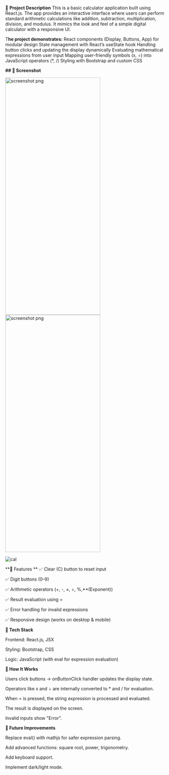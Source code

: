 🔹 **Project Description**
This is a basic calculator application built using React.js. The app provides an interactive interface where users can perform standard arithmetic calculations like addition, subtraction, multiplication, division, and modulus. It mimics the look and feel of a simple digital calculator with a responsive UI.

T**he project demonstrates:**
React components (Display, Buttons, App) for modular design
State management with React’s useState hook
Handling button clicks and updating the display dynamically
Evaluating mathematical expressions from user input
Mapping user-friendly symbols (x, ÷) into JavaScript operators (*, /)
Styling with Bootstrap and custom CSS

**## 📸 Screenshot**

<img width="300" height="750" alt="screenshot png" src="https://github.com/user-attachments/assets/bbefdc1b-90e6-4683-afe9-17ea96a05b29" />
<img width="300" height="750" alt="screenshot png" src="https://github.com/user-attachments/assets/f3ea2d15-5f7e-4bbc-b5ec-1204dd78f74f" />

![cal]()


**🔹 Features
**
✅ Clear (C) button to reset input

✅ Digit buttons (0–9)

✅ Arithmetic operators (+, -, ×, ÷, %,**(Exponent))

✅ Result evaluation using =

✅ Error handling for invalid expressions

✅ Responsive design (works on desktop & mobile)

**🔹 Tech Stack**

Frontend: React.js, JSX

Styling: Bootstrap, CSS

Logic: JavaScript (with eval for expression evaluation)

**🔹 How It Works**

Users click buttons → onButtonClick handler updates the display state.

Operators like x and ÷ are internally converted to * and / for evaluation.

When = is pressed, the string expression is processed and evaluated.

The result is displayed on the screen.

Invalid inputs show "Error".

**🔹 Future Improvements**

Replace eval() with mathjs for safer expression parsing.

Add advanced functions: square root, power, trigonometry.

Add keyboard support.

Implement dark/light mode.
